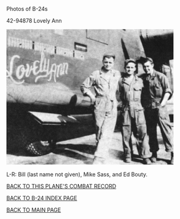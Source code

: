 
Photos of B-24s






 




42-94878 Lovely Ann  
  

![](42-94878.jpg)  

L-R: Bill (last name not given), Mike Sass, and Ed Bouty.  
  

[BACK TO THIS PLANE'S COMBAT RECORD](b24s/42-94878.md)  

[BACK TO B-24 INDEX PAGE](000b24s.md)  

[BACK TO MAIN PAGE](index.html)


